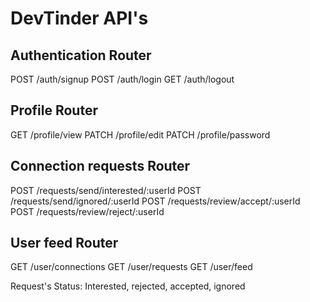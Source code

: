 # DevTinder API's

## Authentication Router
POST /auth/signup
POST /auth/login
GET /auth/logout

## Profile Router
GET /profile/view
PATCH /profile/edit
PATCH /profile/password

## Connection requests Router
POST /requests/send/interested/:userId
POST /requests/send/ignored/:userId
POST /requests/review/accept/:userId
POST /requests/review/reject/:userId

## User feed Router
GET /user/connections
GET /user/requests
GET /user/feed

Request's Status: Interested, rejected, accepted, ignored